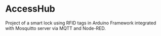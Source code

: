 # AccessHub
Project of a smart lock using RFID tags in Arduino Framework integrated with Mosquitto server via MQTT and Node-RED.
